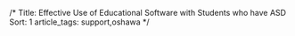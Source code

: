 /*
Title: Effective Use of Educational Software with Students who have ASD
Sort: 1
article_tags: support,oshawa 
*/
